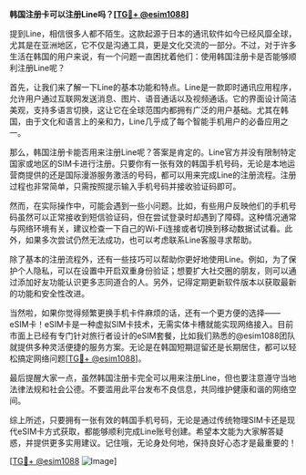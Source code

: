 **韩国注册卡可以注册Line吗？[[TG💪+ @esim1088](https://t.me/s/esim1088)]**

提到Line，相信很多人都不陌生。这款起源于日本的通讯软件如今已经风靡全球，尤其是在亚洲地区，它不仅是沟通工具，更是文化交流的一部分。不过，对于许多生活在韩国的用户来说，有一个问题一直困扰着他们：使用韩国注册卡是否能够顺利注册Line呢？

首先，让我们来了解一下Line的基本功能和特点。Line是一款即时通讯应用程序，允许用户通过互联网发送消息、图片、语音通话以及视频通话。它的界面设计简洁美观，支持多语言切换，这让它在全球范围内都拥有广泛的用户基础。尤其在韩国，由于文化和语言上的亲和力，Line几乎成了每个智能手机用户的必备应用之一。

那么，韩国注册卡能否用来注册Line呢？答案是肯定的。Line官方并没有限制特定国家或地区的SIM卡进行注册。只要你有一张有效的韩国手机号码，无论是本地运营商提供的还是国际漫游服务激活的号码，都可以用来完成Line的注册流程。注册过程也非常简单，只需按照提示输入手机号码并接收验证码即可。

然而，在实际操作中，可能会遇到一些小问题。比如，有些用户反映他们的手机号码虽然可以正常接收到短信验证码，但在尝试登录时却遇到了障碍。这种情况通常与网络环境有关，建议检查一下自己的Wi-Fi连接或者切换到移动数据试试看。此外，如果多次尝试仍然无法成功，也可以考虑联系Line客服寻求帮助。

除了基本的注册流程外，还有一些技巧可以帮助你更好地使用Line。例如，为了保护个人隐私，可以在设置中开启双重身份验证；想要扩大社交圈的朋友，则可以通过添加好友功能认识更多志同道合的人。另外，记得定期更新软件版本以获取最新的功能和安全性改进。

当然啦，如果你觉得频繁更换手机卡件麻烦的话，还有一个更方便的选择——eSIM卡！eSIM卡是一种虚拟SIM卡技术，无需实体卡槽就能实现网络接入。目前市面上已经有专门针对旅行者设计的eSIM套餐，比如我们熟悉的@esim1088团队就提供多种灵活便捷的服务方案。无论是在韩国短期逗留还是长期居住，都可以轻松搞定网络问题[[TG💪+ @esim1088](https://t.me/s/esim1088)]。

最后提醒大家一点，虽然韩国注册卡完全可以用来注册Line，但也要注意遵守当地法律法规和社会公德。不要滥用此平台发布不良信息，共同维护健康和谐的网络空间。

综上所述，只要拥有一张有效的韩国手机号码，无论是通过传统物理SIM卡还是现代eSIM卡方式获取，都能够顺利完成Line账号创建。希望本文能为大家解答疑惑，并提供更多实用建议。记住哦，无论身处何地，保持良好心态才是最重要的！

[[TG💪+ @esim1088](https://t.me/s/esim1088) ![Image](https://i.postimg.cc/4NQfJmqS/Snipaste-2025-05-13-00-14-12.png)]